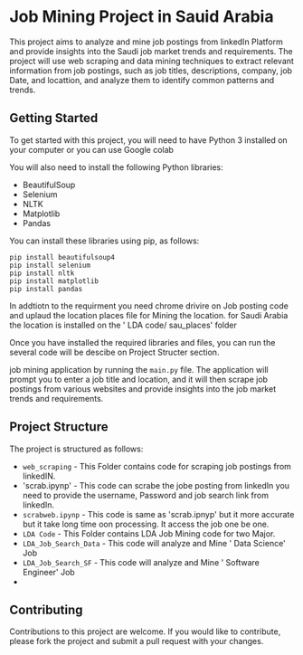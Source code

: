 # Job Mining Project in Sauid Arabia

This project aims to analyze and mine job postings from linkedIn Platform and provide insights into the Saudi job market trends and requirements. The project will use web scraping and data mining techniques to extract relevant information from job postings, such as job titles, descriptions, company, job Date, and locattion, and analyze them to identify common patterns and trends.

## Getting Started

To get started with this project, you will need to have Python 3 installed on your computer or you can use Google colab 

You will also need to install the following Python libraries:

- BeautifulSoup
- Selenium
- NLTK
- Matplotlib
- Pandas

You can install these libraries using pip, as follows:

```
pip install beautifulsoup4
pip install selenium
pip install nltk
pip install matplotlib
pip install pandas
```
In addtiotn to the requirment you need chrome drivire on Job posting code and  uplaud the location places file for Mining the location.
for Saudi Arabia the location is installed on the ' LDA code/ sau_places' folder 

Once you have installed the required libraries and files, you can run the several code will be descibe on Project Structer section. 

job mining application by running the `main.py` file. The application will prompt you to enter a job title and location, and it will then scrape job postings from various websites and provide insights into the job market trends and requirements.

## Project Structure

The project is structured as follows:

- `web_scraping` - This Folder contains code for scraping job postings from linkedIN.
- 'scrab.ipynp' -  This code can scrabe the jobe posting from linkedIn you need to provide the username, Password and job search link from linkedIn.
- `scrabweb.ipynp` - This code is same as 'scrab.ipnyp' but it more accurate but it take long time oon processing. It access the job one be one. 
- `LDA Code` - This Folder contains LDA Job Mining code for two Major.
- `LDA_Job_Search_Data` - This code will analyze and Mine ' Data Science'  Job
- `LDA_Job_Search_SF` - This code will analyze and Mine ' Software Engineer'  Job
- 
## Contributing

Contributions to this project are welcome. If you would like to contribute, please fork the project and submit a pull request with your changes.



